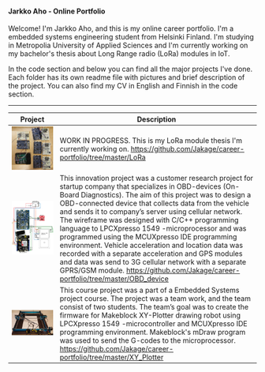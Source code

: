 #### Jarkko Aho - Online Portfolio

Welcome! I'm Jarkko Aho, and this is my online career portfolio. I'm a embedded systems engineering student from Helsinki Finland. I'm studying in Metropolia University of Applied Sciences and I'm currently working on my bachelor's thesis about Long Range radio (LoRa) modules in IoT.  
  
In the code section and below you can find all the major projects I've done. Each folder has its own readme file with pictures and brief description of the project. You can also find my CV in English and Finnish in the code section.  
  
--------------------------------------------------------------------------------------
  
| Project  | Description  |
| ------------- | ------------- |
| ![](https://github.com/Jakage/career-portfolio/blob/master/LoRa/Pictures/LoRa_prototype_v05.jpg)  | WORK IN PROGRESS. This is my LoRa module thesis I'm currently working on. https://github.com/Jakage/career-portfolio/tree/master/LoRa   |
| ![](https://github.com/Jakage/career-portfolio/blob/master/OBD_device/Pictures/Circuit_diagram_Innovationproject_prototype.png)  | This innovation project was a customer research project for startup company that specializes in OBD-devices (On-Board Diagnostics). The aim of this project was to design a OBD-connected device that collects data from the vehicle and sends it to company’s server using cellular network. The wireframe was designed with C/C++ programming language to LPCXpresso 1549 -microprocessor and was programmed using the MCUXpresso IDE programming environment. Vehicle acceleration and location data was recorded with a separate acceleration and GPS modules and data was send to 3G cellular network with a separate GPRS/GSM module. https://github.com/Jakage/career-portfolio/tree/master/OBD_device  |
| ![](https://github.com/Jakage/career-portfolio/blob/master/XY_Plotter/docs/xyplotter.jpg)  | This course project was a part of a Embedded Systems project course. The project was a team work, and the team consist of two students. The team’s goal was to create the firmware for Makeblock XY-Plotter drawing robot using LPCXpresso 1549 -microcontroller and MCUXpresso IDE programming environment. Makeblock's mDraw program was used to send the G-codes to the microprocessor. https://github.com/Jakage/career-portfolio/tree/master/XY_Plotter  |


